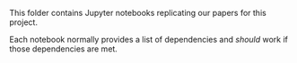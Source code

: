 This folder contains Jupyter notebooks replicating our papers for this project.

Each notebook normally provides a list of dependencies and *should* work if those dependencies are met.
